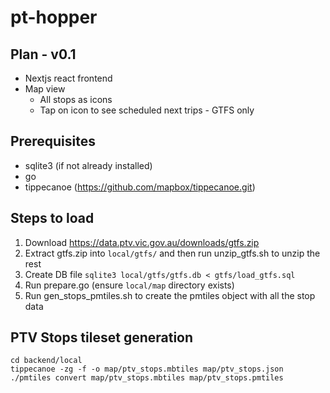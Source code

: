 # pt-hopper

## Plan - v0.1
- Nextjs react frontend
- Map view
    - All stops as icons
    - Tap on icon to see scheduled next trips - GTFS only


## Prerequisites
- sqlite3 (if not already installed)
- go
- tippecanoe (https://github.com/mapbox/tippecanoe.git)

## Steps to load
1. Download https://data.ptv.vic.gov.au/downloads/gtfs.zip
2. Extract gtfs.zip into `local/gtfs/` and then run unzip_gtfs.sh to unzip the rest
3. Create DB file `sqlite3 local/gtfs/gtfs.db < gtfs/load_gtfs.sql`
4. Run prepare.go (ensure `local/map` directory exists)
5. Run gen_stops_pmtiles.sh to create the pmtiles object with all the stop data
    
## PTV Stops tileset generation
```
cd backend/local
tippecanoe -zg -f -o map/ptv_stops.mbtiles map/ptv_stops.json
./pmtiles convert map/ptv_stops.mbtiles map/ptv_stops.pmtiles
```